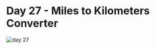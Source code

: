 # Day 27 - Miles to Kilometers Converter
![day 27](https://github.com/user-attachments/assets/c61e31ac-a883-4e55-b489-5aba5e8bb180)
